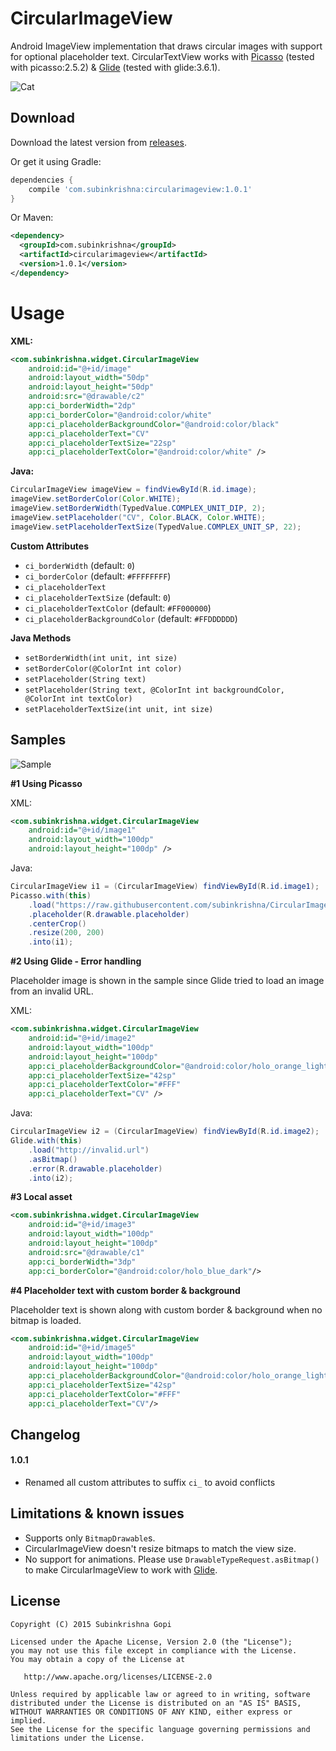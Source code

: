 CircularImageView
====
Android ImageView implementation that draws circular images with support for optional placeholder text. CircularTextView works with [Picasso][picasso] (tested with picasso:2.5.2) & [Glide][glide] (tested with glide:3.6.1).

![Cat](art/cat.png)

## Download

Download the latest version from [releases][1].

Or get it using Gradle:

````groovy
dependencies {
    compile 'com.subinkrishna:circularimageview:1.0.1'
}
````

Or Maven:

````xml
<dependency>
  <groupId>com.subinkrishna</groupId>
  <artifactId>circularimageview</artifactId>
  <version>1.0.1</version>
</dependency>
````


# Usage

**XML:**

````xml
<com.subinkrishna.widget.CircularImageView
    android:id="@+id/image"
    android:layout_width="50dp"
    android:layout_height="50dp"
    android:src="@drawable/c2"
    app:ci_borderWidth="2dp"
    app:ci_borderColor="@android:color/white"
    app:ci_placeholderBackgroundColor="@android:color/black"
    app:ci_placeholderText="CV"
    app:ci_placeholderTextSize="22sp"
    app:ci_placeholderTextColor="@android:color/white" />
````

**Java:**

````java
CircularImageView imageView = findViewById(R.id.image);
imageView.setBorderColor(Color.WHITE);
imageView.setBorderWidth(TypedValue.COMPLEX_UNIT_DIP, 2);
imageView.setPlaceholder("CV", Color.BLACK, Color.WHITE);
imageView.setPlaceholderTextSize(TypedValue.COMPLEX_UNIT_SP, 22);
````

**Custom Attributes**

* `ci_borderWidth` (default: `0`)
* `ci_borderColor` (default: `#FFFFFFFF`)
* `ci_placeholderText`
* `ci_placeholderTextSize` (default: `0`)
* `ci_placeholderTextColor` (default: `#FF000000`)
* `ci_placeholderBackgroundColor` (default: `#FFDDDDDD`)

**Java Methods**

* `setBorderWidth(int unit, int size)`
* `setBorderColor(@ColorInt int color)`
* `setPlaceholder(String text)`
* `setPlaceholder(String text, @ColorInt int backgroundColor, @ColorInt int textColor)`
* `setPlaceholderTextSize(int unit, int size)`

## Samples

![Sample](screenshots/samples.png)

**#1 Using Picasso**

XML:

```` xml
<com.subinkrishna.widget.CircularImageView
    android:id="@+id/image1"
    android:layout_width="100dp"
    android:layout_height="100dp" />
````

Java:

````java
CircularImageView i1 = (CircularImageView) findViewById(R.id.image1);
Picasso.with(this)
    .load("https://raw.githubusercontent.com/subinkrishna/CircularImageView/master/art/cat_original.jpg")
    .placeholder(R.drawable.placeholder)
    .centerCrop()
    .resize(200, 200)
    .into(i1);
````

**#2 Using Glide - Error handling**

Placeholder image is shown in the sample since Glide tried to load an image from an invalid URL.

XML:

````xml
<com.subinkrishna.widget.CircularImageView
    android:id="@+id/image2"
    android:layout_width="100dp"
    android:layout_height="100dp"
    app:ci_placeholderBackgroundColor="@android:color/holo_orange_light"
    app:ci_placeholderTextSize="42sp"
    app:ci_placeholderTextColor="#FFF"
    app:ci_placeholderText="CV" />

````

Java:

````java
CircularImageView i2 = (CircularImageView) findViewById(R.id.image2);
Glide.with(this)
    .load("http://invalid.url")
    .asBitmap()
    .error(R.drawable.placeholder)
    .into(i2);
````

**#3 Local asset**

````xml
<com.subinkrishna.widget.CircularImageView
    android:id="@+id/image3"
    android:layout_width="100dp"
    android:layout_height="100dp"
    android:src="@drawable/c1"
    app:ci_borderWidth="3dp"
    app:ci_borderColor="@android:color/holo_blue_dark"/>
````

**#4 Placeholder text with custom border & background**

Placeholder text is shown along with custom border & background when no bitmap is loaded.

````xml
<com.subinkrishna.widget.CircularImageView
    android:id="@+id/image5"
    android:layout_width="100dp"
    android:layout_height="100dp"
    app:ci_placeholderBackgroundColor="@android:color/holo_orange_light"
    app:ci_placeholderTextSize="42sp"
    app:ci_placeholderTextColor="#FFF"
    app:ci_placeholderText="CV"/>
````

## Changelog

#### 1.0.1

* Renamed all custom attributes to suffix `ci_` to avoid conflicts

## Limitations & known issues

* Supports only `BitmapDrawable`s.
* CircularImageView doesn't resize bitmaps to match the view size.
* No support for animations. Please use `DrawableTypeRequest.asBitmap()` to make CircularImageView to work with [Glide][glide].

## License

    Copyright (C) 2015 Subinkrishna Gopi

    Licensed under the Apache License, Version 2.0 (the "License");
    you may not use this file except in compliance with the License.
    You may obtain a copy of the License at

       http://www.apache.org/licenses/LICENSE-2.0

    Unless required by applicable law or agreed to in writing, software
    distributed under the License is distributed on an "AS IS" BASIS,
    WITHOUT WARRANTIES OR CONDITIONS OF ANY KIND, either express or implied.
    See the License for the specific language governing permissions and
    limitations under the License.

[1]: ../../releases
[picasso]: http://square.github.io/picasso/
[glide]: https://github.com/bumptech/glide